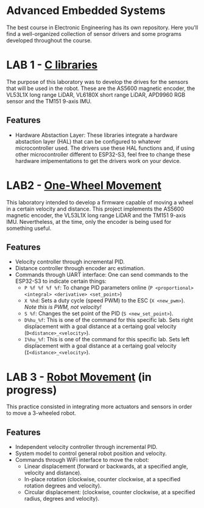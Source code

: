 # Advanced Embedded Systems

The best course in Electronic Engineering has its own repository. Here you'll find a well-organized collection of sensor drivers and some programs developed throughout the course.

# LAB 1 - [C libraries](./C%20libraries/)

The purpose of this laboratory was to develop the drives for the sensors that will be used in the robot. These are the AS5600 magnetic encoder, the VL53L1X long range LiDAR, VL6180X short range LiDAR, APD9960 RGB sensor and the TM151 9-axis IMU.

## Features

* Hardware Abstaction Layer: These libraries integrate a hardware abstaction layer (HAL) that can be configured to whatever microcontroller used. The drivers use these HAL functions and, if using other microcontroller different to ESP32-S3, feel free to change these hardware imlpementations to get the drivers work on your device.


# LAB2 - [One-Wheel Movement](./wheel-movement/)

This laboratory intended to develop a firmware capable of moving a wheel in a certain velocity and distance. This project implements the AS5600 magnetic encoder, the VL53L1X long range LiDAR and the TM151 9-axis IMU. Nevertheless, at the time, only the encoder is being used for something useful.

## Features

* Velocity controller through incremental PID.
* Distance controller through encoder arc estimation.
* Commands through UART interface: One can send commands to the ESP32-S3 to indicate certain things:
  * ```P %f %f %f %f```: To change PID parameters online (```P <proportional> <integral> <derivative> <set_point>```)
  * ```X %hd```: Sets a duty cycle (speed PWM) to the ESC (```X <new_pwm>```). *Note this is PWM, not velocity!*
  * ```S %f```: Changes the set point of the PID (```S <new_set_point>```).
  * ```D%hu_%f```: This is one of the command for this specific lab. Sets right displacement with a goal distance at a certaing goal velocity (```D<distance>_<velocity>```).
  * ```I%hu_%f```: This is one of the command for this specific lab. Sets left displacement with a goal distance at a certaing goal velocity (```I<distance>_<velocity>```).

# LAB 3 - [Robot Movement](./robot-mov/) (**in progress**)

This practice consisted in integrating more actuators and sensors in order to move a 3-wheeled robot.

## Features

* Independent velocity controller through incremental PID.
* System model to control general robot position and velocity.
* Commands through WiFi interface to move the robot:
  * Linear displacement (forward or backwards, at a specified angle, velocity and distance).
  * In-place rotation (clockwise, counter clockwise, at a specified rotation degrees and velocity).
  * Circular displacement: (clockwise, counter clockwise, at a specified radius, degrees and velocity).